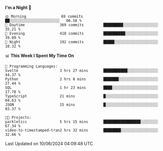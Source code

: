 <!--START_SECTION:waka-->
**I'm a Night 🦉** 

```text
🌞 Morning                69 commits          ██░░░░░░░░░░░░░░░░░░░░░░░   06.58 % 
🌆 Daytime                369 commits         █████████░░░░░░░░░░░░░░░░   35.21 % 
🌃 Evening                418 commits         ██████████░░░░░░░░░░░░░░░   39.89 % 
🌙 Night                  192 commits         █████░░░░░░░░░░░░░░░░░░░░   18.32 % 
```


📊 **This Week I Spent My Time On** 

```text
💬 Programming Languages: 
Svelte                   3 hrs 27 mins       ███████████░░░░░░░░░░░░░░   44.37 % 
Python                   2 hrs 8 mins        ███████░░░░░░░░░░░░░░░░░░   27.44 % 
SQL                      1 hr 23 mins        ████░░░░░░░░░░░░░░░░░░░░░   17.78 % 
TypeScript               21 mins             █░░░░░░░░░░░░░░░░░░░░░░░░   04.63 % 
JSON                     15 mins             █░░░░░░░░░░░░░░░░░░░░░░░░   03.37 % 

🐱‍💻 Projects: 
parkleticc               5 hrs 15 mins       █████████████████░░░░░░░░   67.34 % 
video-to-timestamped-tran2 hrs 32 mins       ████████░░░░░░░░░░░░░░░░░   32.66 % 
```


 Last Updated on 10/06/2024 04:09:48 UTC
<!--END_SECTION:waka-->
